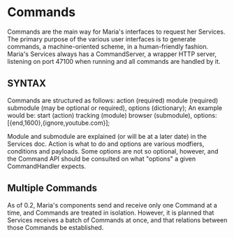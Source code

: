 # Commands
Commands are the main way for Maria's interfaces to request her Services. The primary purpose of the various user interfaces is to generate commands, a machine-oriented scheme, in a human-friendly fashion. Maria's Services always has a CommandServer, a wrapper HTTP server, listening on port 47100 when running and all commands are handled by it.

## SYNTAX

Commands are structured as follows: action (required) module (required) submodule (may be optional or required), options (dictionary);
An example would be: start (action) tracking (module) browser (submodule), options: [{end,1600},{ignore,youtube.com}];

Module and submodule are explained (or will be at a later date) in the Services doc. Action is what to do and options are various modfiers, conditions and payloads. Some options are not so optional, however, and the Command API should be consulted on what "options" a given CommandHandler expects.

## Multiple Commands

As of 0.2, Maria's components send and receive only one Command at a time, and Commands are  treated in isolation. However, it is planned that Services receives a batch of Commands at once, and that relations between those Commands be established.